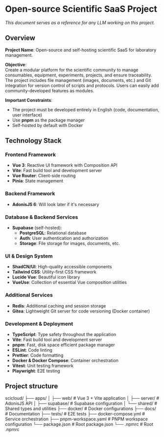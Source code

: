 # Open-source Scientific SaaS Project

_This document serves as a reference for any LLM working on this project._

## Overview

**Project Name**: Open-source and self-hosting scientific SaaS for laboratory management.

**Objective**:  
Create a modular platform for the scientific community to manage consumables, equipment, experiments, projects, and ensure traceability.
The project includes file management (images, documents, etc.) and Git integration for version control of scripts and protocols. 
Users can easily add community-developed features as modules.

**Important Constraints**:

- The project must be developed entirely in English (code, documentation, user interface)
- Use **pnpm** as the package manager
- Self-hosted by default with Docker

## Technology Stack

### Frontend Framework

- **Vue 3**: Reactive UI framework with Composition API
- **Vite**: Fast build tool and development server
- **Vue Router**: Client-side routing
- **Pinia**: State management

### Backend Framework

- **AdonisJS 6**: Will look later if it's necessary

### Database & Backend Services

- **Supabase** (self-hosted):
  - **PostgreSQL**: Relational database
  - **Auth**: User authentication and authorization
  - **Storage**: File storage for images, documents, etc.

### UI & Design System

- **ShadCN/UI**: High-quality accessible components
- **Tailwind CSS**: Utility-first CSS framework
- **Lucide Vue**: Beautiful icon library
- **VueUse**: Collection of essential Vue composition utilities

### Additional Services

- **Redis**: Additional caching and session storage
- **Gitea**: Lightweight Git server for code versioning (Docker container)

### Development & Deployment
- **TypeScript**: Type safety throughout the application
- **Vite**: Fast build tool and development server
- **pnpm**: Fast, disk space efficient package manager
- **ESLint**: Code linting
- **Prettier**: Code formatting
- **Docker & Docker Compose**: Container orchestration
- **Vitest**: Unit testing framework
- **Playwright**: E2E testing

## Project structure

scicloud/
├── apps/
│ ├── web/                  # Vue 3 + Vite application
│ ├── server/               # AdonisJS API
│ ├── supabase/             # Supabase configuration
│ └── shared/               # Shared types and utilities
├── docker/                 # Docker configurations
├── docs/                   # Documentation
├── tests/                  # E2E tests
├── docker-compose.yml      # Service orchestration
├── pnpm-workspace.yaml     # PNPM workspace configuration
└── package.json            # Root package.json
└── .npmrc                  # Root .npmrc
